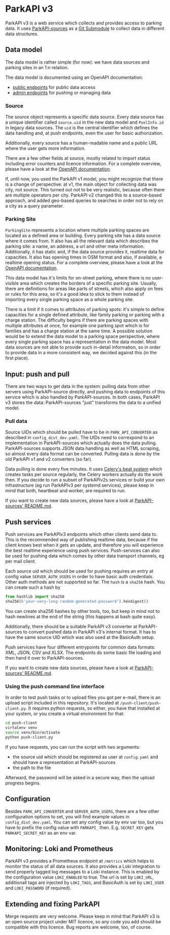 # ParkAPI v3

ParkAPI v3 is a web service which collects and provides access to parking data. It uses
[ParkAPI-sources](https://github.com/ParkenDD/ParkAPI2-sources) as a
[Git Submodule](https://git-scm.com/book/en/v2/Git-Tools-Submodules) to collect data in different data structures.

## Data model

The data model is rather simple (for now): we have data sources and parking sites in an 1:n relation.

The data model is documented using an OpenAPI documentation:
 - [public endpoints](https://dev-ipl.mobidata-bw.de/park-api/documentation/public.html) for public data access
 - [admin endpoints](https://dev-ipl.mobidata-bw.de/park-api/documentation/admin.html) for pushing or managing data

### Source

The source object represents a specific data source. Every data source has a unique identifier called `source.uid` in
the new data model and `PoolInfo.id` in legacy data sources. The `uid` is the central identifier which defines the
data handling and, at push endpoints, even the user for basic authorization.

Additionally, every source has a human-readable name and a public URL where the user gets more information.

There are a few other fields at source, mostly related to import status including error counters and licence
information. For a complete overview, please have a look at the
[OpenAPI documentation](webapp/models/source.py).

If, until now, you used the ParkAPI v1 model, you might recognize that there is a change of perspective: at v1, the
main object for collecting data was city, not source. This turned out not to be very realistic, because often there are
multiple operators per city. ParkAPI v2 changed this to a source-based approach, and added geo-based queries to
searches in order not to rely on a city as a query parameter.

### Parking Site

`ParkingSite` represents a location where multiple parking spaces are located as a defined area or building. Every
parking site has a data source where it comes from. It also has all the relevant data which describes the parking site:
a name, an address, a url and other meta information. Additionally, it has static and, if the data source provides it,
realtime data for capacities. It also has opening times in OSM format and also, if available, a realtime opening status.
For a complete overview, please have a look at the
[OpenAPI documentation](https://dev-ipl.mobidata-bw.de/park-api/documentation/public.html#/schemas/ParkingSite).

This data model has it's limits for on-street parking, where there is no user-visible area which creates the
borders of a specific parking site. Usually, there are definitions for areas like parts of streets, which also apply
on fees or rules for this area, so it's a good idea to stick to them instead of importing every single parking space as
a whole parking site.

There is a limit if it comes to attributes of parking spots: it's simple to define capacities for a single defined
attribute, like family parking or parking with a charge station. The difficulty begins if there are parking spaces with
multiple attributes at once, for example one parking spot which is for families and has a charge station at the same
time. A possible solution would be to extend the data model to a parking space perspective, where every single parking
space has a representation in the data model. Most data sources are not able to provide such in-detail information, so
in order to provide data in a more consistent way, we decided against this (in the first place).

## Input: push and pull

There are two ways to get data in the system: pulling data from other servers using ParkAPI-source directly, and pushing
data to endpoints of this service which is also handled by ParkAPI-sources. In both cases, ParkAPI v3 stores the data:
ParkAPI-sources "just" transforms the data to a unified model.

### Pull data

Source UIDs which should be pulled have to be in `PARK_API_CONVERTER` as described in `config_dist_dev.yaml`. The UIDs
need to correspond to an implementation in ParkAPI-sources which actually does the data pulling. ParkAPI-sources supports JSON data
handling as well as HTML scraping, so almost every data format can be converted. Pulling data is done by the old
ParkAPI v1 and v2 converters (so far).

Data pulling is done every five minutes. It uses
[Celery's beat system](https://docs.celeryq.dev/en/stable/userguide/periodic-tasks.html) which creates tasks per source
regularly, the Celery workers actually do the work then. If you decide to run a subset of ParkAPIv2s services or
build your own infrastructure (eg run ParkAPIv3 per systemd services), please keep in mind that both, heartbeat and
worker, are required to run.

If you want to create new data sources, please have a look at
[ParkAPI-sources' README.md](https://github.com/ParkenDD/ParkAPI2-sources#polling--scraping-data-1).

## Push services

Push services are ParkAPIv3 endpoints which other clients send data to. This is the recommended way of
publishing realtime data, because if the client knows best when it gets an update, and therefore you will experience the
best realtime experience using push services. Push-services can also be used for pushing data which comes by other
data transport channels, eg per mail client.

Each source uid which should be used for pushing requires an entry at config value `SERVER_AUTH_USERS` in order to
have basic auth credentials. Other auth methods are not supported so far. The `hash` is a `sha256` hash. You can create
such a hash by

```python
from hashlib import sha256
sha256(b'your-very-long-random-generated-password').hexdigest()
```

You can create sha256 hashes by other tools, too, but keep in mind not to hash newlines at the end of the string (this
happens at bash quite easy).

Additionally, there should be a suitable ParkAPI v3 converter at ParkAPI-sources to convert pushed data in ParkAPI v3's 
internal format. It has to have the same source UID which was also used at the BasicAuth setup.

Push services have four different entrypoints for common data formats: XML, JSON, CSV and XLSX. The endpoints do some
basic file loading and then hand it over to ParkAPI-sources.

If you want to create new data sources, please have a look at
[ParkAPI-sources' README.md](https://github.com/ParkenDD/ParkAPI2-sources#pushed-data-1).

### Using the push command line interface

In order to test push tasks or to upload files you got per e-mail, there is an upload script included in this
repository. It's located at `/push-client/push-client.py`. It requires python requests, so either, you have that
installed at your system, or you create a virtual environment for that:

```bash
cd push-client
virtalenv venv
source venv/bin/activate
python push-client.py
```

If you have requests, you can run the script with two arguments:
- the source uid which should be registered as user at `config.yaml` and should have a representation at ParkAPI-sources
- the path to the file

Afterward, the password will be asked in a secure way, then the upload progress begins.

## Configuration

Besides `PARK_API_CONVERTER` and `SERVER_AUTH_USERS`, there are a few other configuration options to set, you will find
example values in `config_dist_dev.yaml`. You can set any config value by env var too, but you have to prefix the config
value with `PARKAPI_` then. E.g. `SECRET_KEY` gets `PARKAPI_SECRET_KEY` as an env var.

## Monitoring: Loki and Prometheus

ParkAPI v3 provides a Prometheus endpoint at `/metrics` which helps to monitor the status of all data sources. It also
provides a Loki integration to send properly tagged log messages to a Loki instance. This is enabled by the
configuration value `LOKI_ENABLED` to true. The url is set by `LOKI_URL`, additionall tags are injected by `LOKI_TAGS`,
and BasicAuth is set by `LOKI_USER` and `LOKI_PASSWORD` (if required).

## Extending and fixing ParkAPI

Merge requests are very welcome. Please keep in mind that ParkAPI v3 is an open source project under MIT licence, so any
code you add should be compatible with this licence. Bug reports are welcome, too, of course.
